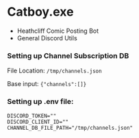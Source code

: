 # Catboy.exe

- Heathcliff Comic Posting Bot
- General Discord Utils

### Setting up Channel Subscription DB

File Location: `/tmp/channels.json`

Base input: `{"channels":[]}`

### Setting up .env file:

```
DISCORD_TOKEN=""
DISCORD_CLIENT_ID=""
CHANNEL_DB_FILE_PATH="/tmp/channels.json"
```
